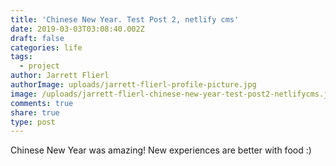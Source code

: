 ```yaml
---
title: 'Chinese New Year. Test Post 2, netlify cms'
date: 2019-03-03T03:08:40.002Z
draft: false
categories: life
tags:
  - project
author: Jarrett Flierl
authorImage: uploads/jarrett-flierl-profile-picture.jpg
image: /uploads/jarrett-flierl-chinese-new-year-test-post2-netlifycms.jpeg
comments: true
share: true
type: post
---
```

Chinese New Year was amazing! New experiences are better with food :)

